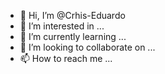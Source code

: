 - 👋 Hi, I’m @Crhis-Eduardo
- 👀 I’m interested in ...
- 🌱 I’m currently learning ...
- 💞️ I’m looking to collaborate on ...
- 📫 How to reach me ...

<!---
Crhis-Eduardo/Crhis-Eduardo is a ✨ special ✨ repository because its `README.md` (this file) appears on your GitHub profile.
You can click the Preview link to take a look at your changes.
--->
